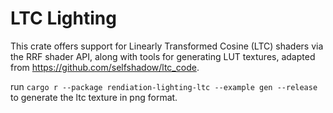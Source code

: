 # LTC Lighting

This crate offers support for Linearly Transformed Cosine (LTC) shaders via the RRF shader API, along with tools for generating LUT textures, adapted from <https://github.com/selfshadow/ltc_code>.

run `cargo r --package rendiation-lighting-ltc --example gen --release` to generate the ltc texture in png format.
